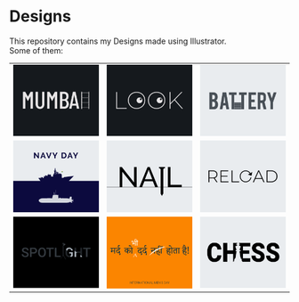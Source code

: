 # Designs
This repository contains my Designs made using Illustrator.<br>
Some of them:<br>
<table>
<tr><td><img src="./2020-12/png/27.12.2020.png"></td><td><img src="./2021-01/png/16.01.2021.png"></td><td><img src="./2020-11/png/28.11.2020.png"></td></tr>
<tr><td><img src="./2020-12/png/04.12.2020.png"></td><td><img src="./2020-11/png/24.11.2020.png"></td><td><img src="./2020-11/png/25.11.2020.png"></td></tr>
<tr><td><img src="./2020-11/png/21.11.2020.png"></td><td><img src="./2020-11/png/19.11.2020.png"></td><td><img src="./2020-11/png/20.11.2020.png"></td></tr>
</table>
